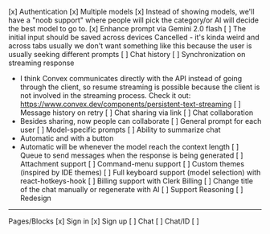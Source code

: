 [x] Authentication
[x] Multiple models
[x] Instead of showing models, we'll have a "noob support" where people will
pick the category/or AI will decide the best model to go to.
[x] Enhance prompt via Gemini 2.0 flash
[ ] The initial input should be saved across devices
  Cancelled - it's kinda weird and across tabs usually we don't want something 
  like this because the user is usually seeking different prompts
[ ] Chat history
[ ] Synchronization on streaming response
  - I think Convex communicates directly with the API instead of going 
  through the client, so resume streaming is possible because the client is not
  involved in the streaming process.
  Check it out: https://www.convex.dev/components/persistent-text-streaming
[ ] Message history on retry
[ ] Chat sharing via link
[ ] Chat collaboration
  - Besides sharing, now people can collaborate
[ ] General prompt for each user
[ ] Model-specific prompts
[ ] Ability to summarize chat
  - Automatic and with a button
  - Automatic will be whenever the model reach the context length
[ ] Queue to send messages when the response is being generated
[ ] Attachment support
[ ] Command-menu support
[ ] Custom themes (inspired by IDE themes)
[ ] Full keyboard support (model selection) with react-hotkeys-hook
[ ] Billing support with Clerk Billing
[ ] Change title of the chat manually or regenerate with AI
[ ] Support Reasoning
[ ] Redesign

---

Pages/Blocks
[x] Sign in
[x] Sign up
[ ] Chat
[ ] Chat/ID
[ ]